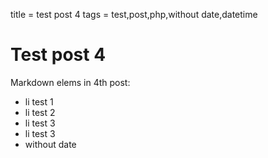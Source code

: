 title = test post 4
tags = test,post,php,without date,datetime

# Test post 4

Markdown elems in 4th post:

 * li test 1
 * li test 2
 * li test 3
 * li test 3
 * without date 